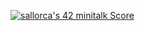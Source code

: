 <a href="https://github.com/JaeSeoKim/badge42"><img src="https://badge42.vercel.app/api/v2/clht9z811005408jkx0gbsl4a/project/3016749" alt="sallorca's 42 minitalk Score" /></a>
